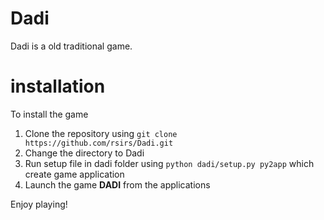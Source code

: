 # Dadi

Dadi is a old traditional game.

# installation

To install the game 
1. Clone the repository using `git clone https://github.com/rsirs/Dadi.git`
2. Change the directory to Dadi
3. Run setup file in dadi folder using `python dadi/setup.py py2app` which create game application 
4. Launch the game **DADI** from the applications 

Enjoy playing!
